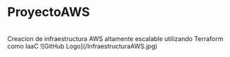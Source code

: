# ProyectoAWS
<br/>
Creacion de infraestructura AWS altamente escalable utilizando Terraform como IaaC
![GitHub Logo](/InfraestructuraAWS.jpg)
